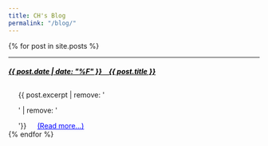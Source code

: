 ```yaml
---
title: CH's Blog
permalink: "/blog/"
---
```

<!-- style='font-weight: bold;' -->

{% for post in site.posts %}
<hr>
<h5 style="font-weight: bold; padding-bottom: 0.5em">
    <a href="{{ post.url }}" style="color:black;">
        {{ post.date | date: "%F" }} &ensp; {{ post.title }}
    </a>
</h5>
<div style="margin-left: 20px;">
    {{ post.excerpt | remove: '<p>' | remove: '</p>'}} &emsp;
    <a href="{{ post.url }}" style="color:blue;">(Read more...)</a>
</div>
{% endfor %}


